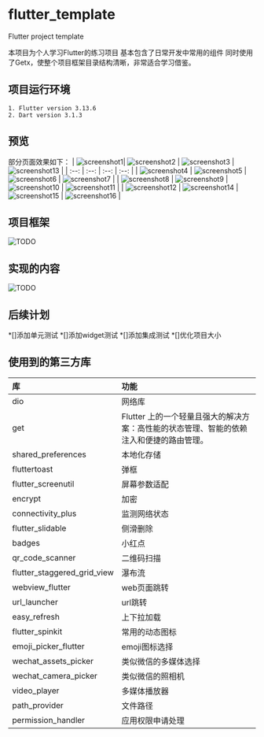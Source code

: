 # flutter_template
Flutter project template

本项目为个人学习Flutter的练习项目
基本包含了日常开发中常用的组件
同时使用了Getx，使整个项目框架目录结构清晰，非常适合学习借鉴。

## 项目运行环境
```Flutter
1. Flutter version 3.13.6
2. Dart version 3.1.3
```

## 预览
部分页面效果如下：
| ![screenshot1](flutter_project_template/preview/screenshot1.png)| ![screenshot2](flutter_project_template/preview/screenshot2.png)  | ![screenshot3](flutter_project_template/preview/screenshot3.png)  | ![screenshot13](flutter_project_template/preview/screenshot13.png)  |
| :--: | :--: | :--: | :--: |
| ![screenshot4](flutter_project_template/preview/screenshot4.png) | ![screenshot5](flutter_project_template/preview/screenshot5.png)  | ![screenshot6](flutter_project_template/preview/screenshot6.png)  | ![screenshot7](flutter_project_template/preview/screenshot7.png)  |
| ![screenshot8](flutter_project_template/preview/screenshot8.png) | ![screenshot9](flutter_project_template/preview/screenshot9.png)  | ![screenshot10](flutter_project_template/preview/screenshot10.png)  | ![screenshot11](flutter_project_template/preview/screenshot11.png)  |
| ![screenshot12](flutter_project_template/preview/screenshot12.png) | ![screenshot14](flutter_project_template/preview/screenshot14.png)  | ![screenshot15](flutter_project_template/preview/screenshot15.png)  | ![screenshot16](flutter_project_template/preview/screenshot16.png)  |

## 项目框架
![TODO](flutter_project_template/preview/flutter_template.png)


## 实现的内容
![TODO](flutter_project_template/preview/todo.png)

## 后续计划
*[]添加单元测试
*[]添加widget测试
*[]添加集成测试
*[]优化项目大小

## 使用到的第三方库

| 库 |  功能 |
| :-- | :-- |
| dio| 网络库 |
| get| Flutter 上的一个轻量且强大的解决方案：高性能的状态管理、智能的依赖注入和便捷的路由管理。 |
| shared_preferences| 本地化存储 |
| fluttertoast| 弹框 |
| flutter_screenutil| 屏幕参数适配 |
| encrypt| 加密 |
| connectivity_plus| 监测网络状态 |
| flutter_slidable| 侧滑删除 |
| badges| 小红点 |
| qr_code_scanner| 二维码扫描 |
| flutter_staggered_grid_view| 瀑布流 |
| webview_flutter| web页面跳转 |
| url_launcher| url跳转 |
| easy_refresh| 上下拉加载 |
| flutter_spinkit| 常用的动态图标 |
| emoji_picker_flutter| emoji图标选择 |
| wechat_assets_picker| 类似微信的多媒体选择 |
| wechat_camera_picker| 类似微信的照相机 |
| video_player| 多媒体播放器 |
| path_provider| 文件路径 |
| permission_handler| 应用权限申请处理 |